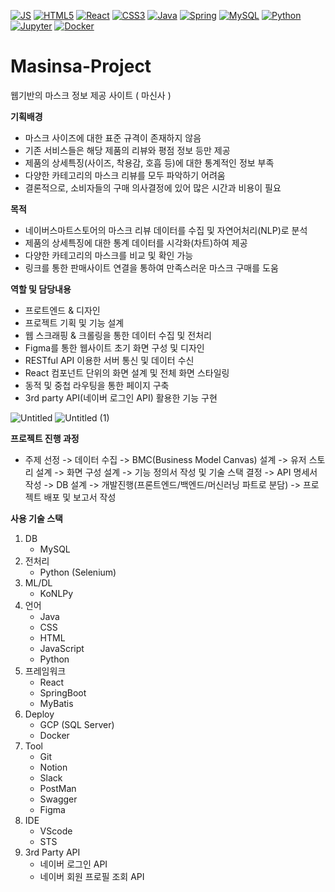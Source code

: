 [![JS](https://img.shields.io/badge/JavaScript-F7DF1E?style=flat-square&logo=JavaScript&logoColor=white)](https://github.com/dragong-sm/Masinsa-Project)
  [![HTML5](https://img.shields.io/badge/HTML5-E34F26?style=flat-square&logo=HTML5&logoColor=white)](https://github.com/dragong-sm/Masinsa-Project)
  [![React](https://img.shields.io/badge/React-61DAFB?style=flat-square&logo=React&logoColor=white)](https://github.com/dragong-sm/Masinsa-Project)
  [![CSS3](https://img.shields.io/badge/CSS3-1572B6?style=flat-square&logo=CSS3&logoColor=white)](https://github.com/dragong-sm/Masinsa-Project)
  [![Java](https://img.shields.io/badge/Java-007396?style=flat-square&logo=Java&logoColor=white)](https://github.com/Joowon0220/weather)
  [![Spring](https://img.shields.io/badge/Spring-6DB33F6?style=flat-square&logo=Spring&logoColor=white)](https://github.com/dragong-sm/Masinsa-Project)
  [![MySQL](https://img.shields.io/badge/MySQL-4479A1?style=flat-square&logo=MySQL&logoColor=white)](https://github.com/dragong-sm/Masinsa-Project)
  [![Python](https://img.shields.io/badge/Python-3776AB?style=flat-square&logo=Python&logoColor=white)](https://github.com/dragong-sm/Yeonsu-Analysis)
  [![Jupyter](https://img.shields.io/badge/Jupyter-F37626?style=flat-square&logo=Jupyter&logoColor=white)](https://github.com/dragong-sm/Yeonsu-Analysis)
  [![Docker](https://img.shields.io/badge/Docker-2496ED?style=flat-square&logo=Docker&logoColor=white)](https://github.com/dragong-sm/Yeonsu-Analysis)


# Masinsa-Project
웹기반의 마스크 정보 제공 사이트 ( 마신사 )

**기획배경**

- 마스크 사이즈에 대한 표준 규격이 존재하지 않음
- 기존 서비스들은 해당 제품의 리뷰와 평점 정보 등만 제공
- 제품의 상세특징(사이즈, 착용감, 호흡 등)에 대한 통계적인 정보 부족
- 다양한 카테고리의 마스크 리뷰를 모두 파악하기 어려움
- 결론적으로, 소비자들의 구매 의사결정에 있어 많은 시간과 비용이 필요

**목적**

- 네이버스마트스토어의 마스크 리뷰 데이터를 수집 및 자연어처리(NLP)로 분석
- 제품의 상세특징에 대한 통계 데이터를 시각화(차트)하여 제공
- 다양한 카테고리의 마스크를 비교 및 확인 가능
- 링크를 통한 판매사이트 연결을 통하여 만족스러운 마스크 구매를 도움

**역할 및 담당내용**

- 프로트엔드 & 디자인
- 프로젝트 기획 및 기능 설계
- 웹 스크래핑 & 크롤링을 통한 데이터 수집 및 전처리
- Figma를 통한 웹사이트 초기 화면 구성 및 디자인
- RESTful API 이용한 서버 통신 및 데이터 수신
- React 컴포넌트 단위의 화면 설계 및 전체 화면 스타일링
- 동적 및 중첩 라우팅을 통한 페이지 구축
- 3rd party API(네이버 로그인 API) 활용한 기능 구현


![Untitled](https://user-images.githubusercontent.com/117700630/218228561-8724f4ca-8598-4346-a167-cc044f8f032e.png)
![Untitled (1)](https://user-images.githubusercontent.com/117700630/218228563-50bf514b-f84f-4dc7-ad36-a48295337239.png)


**프로젝트 진행 과정**

- 주제 선정 -> 데이터 수집 -> BMC(Business Model Canvas) 설계 -> 유저 스토리 설계 -> 화면 구성 설계 -> 기능 정의서 작성 및 기술 스택 결정 -> API 명세서 작성 -> DB 설계 -> 개발진행(프론트엔드/백엔드/머신러닝 파트로 분담) -> 프로젝트 배포 및 보고서 작성

**사용 기술 스택**

1. DB
    - MySQL
2. 전처리
    - Python (Selenium)
3. ML/DL
    - KoNLPy
4. 언어
    - Java
    - CSS
    - HTML
    - JavaScript
    - Python
5. 프레임워크
    - React
    - SpringBoot
    - MyBatis
6. Deploy
    - GCP (SQL Server)
    - Docker
7. Tool
    - Git
    - Notion
    - Slack
    - PostMan
    - Swagger
    - Figma
8. IDE
    - VScode
    - STS
9. 3rd Party API
    - 네이버 로그인 API
    - 네이버 회원 프로필 조회 API


